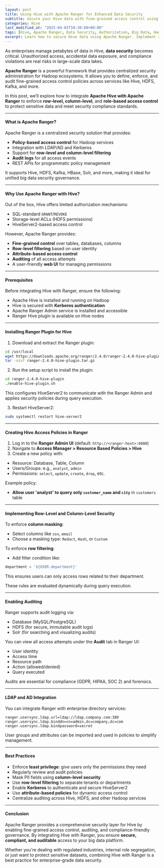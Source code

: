 ```yaml
---
layout: post
title: Using Hive with Apache Ranger for Enhanced Data Security
subtitle: Secure your Hive data with fine-grained access control using Apache Ranger integration
categories: Hive
last_modified_at: "2025-04-03T10:30:00+00:00"
tags: [Hive, Apache Ranger, Data Security, Authorization, Big Data, Hadoop]
excerpt: Learn how to secure Hive data using Apache Ranger. Implement role-based access control, auditing, and fine-grained permissions to ensure compliance and protect sensitive information in your data lake.
---
```

As enterprises manage petabytes of data in Hive, **data security** becomes critical. Unauthorized access, accidental data exposure, and compliance violations are real risks in large-scale data lakes.

**Apache Ranger** is a powerful framework that provides centralized security administration for Hadoop ecosystems. It allows you to define, enforce, and audit fine-grained access control policies across services like Hive, HDFS, Kafka, and more.

In this post, we’ll explore how to integrate **Apache Hive with Apache Ranger** to enforce **row-level, column-level**, and **role-based access control** to protect sensitive data and meet security compliance standards.

---

#### What is Apache Ranger?

Apache Ranger is a centralized security solution that provides:

- **Policy-based access control** for Hadoop services
- Integration with LDAP/AD and Kerberos
- Support for **row-level and column-level filtering**
- **Audit logs** for all access events
- REST APIs for programmatic policy management

It supports Hive, HDFS, Kafka, HBase, Solr, and more, making it ideal for unified big data security governance.

---

#### Why Use Apache Ranger with Hive?

Out of the box, Hive offers limited authorization mechanisms:
- SQL-standard `GRANT`/`REVOKE`
- Storage-level ACLs (HDFS permissions)
- HiveServer2-based access control

However, Apache Ranger provides:
- **Fine-grained control** over tables, databases, columns
- **Row-level filtering** based on user identity
- **Attribute-based access control**
- **Auditing** of all access attempts
- A user-friendly **web UI** for managing permissions

---

#### Prerequisites

Before integrating Hive with Ranger, ensure the following:

- Apache Hive is installed and running on Hadoop
- Hive is secured with **Kerberos authentication**
- Apache Ranger Admin service is installed and accessible
- Ranger Hive plugin is available on Hive nodes

---

#### Installing Ranger Plugin for Hive

1. Download and extract the Ranger plugin:

```bash
cd /usr/local
wget https://downloads.apache.org/ranger/2.4.0/ranger-2.4.0-hive-plugin.tar.gz
tar -xzvf ranger-2.4.0-hive-plugin.tar.gz
```

2. Run the setup script to install the plugin:

```bash
cd ranger-2.4.0-hive-plugin
./enable-hive-plugin.sh
```

This configures HiveServer2 to communicate with the Ranger Admin and applies security policies during query execution.

3. Restart HiveServer2:

```bash
sudo systemctl restart hive-server2
```

---

#### Creating Hive Access Policies in Ranger

1. Log in to the **Ranger Admin UI** (default: `http://<ranger-host>:6080`)
2. Navigate to **Access Manager > Resource Based Policies > Hive**
3. Create a new policy with:
  - Resource: Database, Table, Column
  - Users/Groups: e.g., `analyst`, `admin`
  - Permissions: `select`, `update`, `create`, `drop`, etc.

Example policy:
- **Allow user 'analyst' to query only `customer_name` and `city`** in `customers` table

---

#### Implementing Row-Level and Column-Level Security

To enforce **column masking**:
- Select columns like `ssn`, `email`
- Choose a masking type: `Redact`, `Hash`, or `Custom`

To enforce **row filtering**:
- Add filter condition like:

```sql
department = '${USER.department}'
```

This ensures users can only access rows related to their department.

These rules are evaluated dynamically during query execution.

---

#### Enabling Auditing

Ranger supports audit logging via:
- Database (MySQL/PostgreSQL)
- HDFS (for secure, immutable audit logs)
- Solr (for searching and visualizing audits)

You can view all access attempts under the **Audit** tab in Ranger UI:
- User identity
- Access time
- Resource path
- Action (allowed/denied)
- Query executed

Audits are essential for compliance (GDPR, HIPAA, SOC 2) and forensics.

---

#### LDAP and AD Integration

You can integrate Ranger with enterprise directory services:

```properties
ranger.usersync.ldap.url=ldap://ldap.company.com:389
ranger.usersync.ldap.binddn=cn=admin,dc=company,dc=com
ranger.usersync.ldap.bindpassword=secret
```

User groups and attributes can be imported and used in policies to simplify management.

---

#### Best Practices

- Enforce **least privilege**: give users only the permissions they need
- Regularly review and audit policies
- Mask PII fields using **column-level security**
- Use **row-level filtering** to separate tenants or departments
- Enable **Kerberos** to authenticate and secure HiveServer2
- Use **attribute-based policies** for dynamic access control
- Centralize auditing across Hive, HDFS, and other Hadoop services

---

#### Conclusion

Apache Ranger provides a comprehensive security layer for Hive by enabling fine-grained access control, auditing, and compliance-friendly governance. By integrating Hive with Ranger, you ensure **secure, compliant, and auditable** access to your big data platform.

Whether you're dealing with regulated industries, internal role segregation, or just want to protect sensitive datasets, combining Hive with Ranger is a best practice for enterprise-grade data security.
